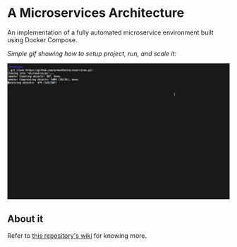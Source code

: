 # A Microservices Architecture

An implementation of a fully automated microservice environment built using Docker Compose.

_Simple gif showing how to setup project, run, and scale it:_

![Microservices Demo Gif](.github/assets/microservices-demo.gif)

## About it

Refer to [this repository's wiki](https://github.com/armand1m/microservices/wiki) for knowing more. 
